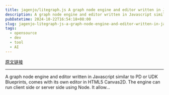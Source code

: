```yaml
---
title: jagenjo/litegraph.js A graph node engine and editor written in Javascript similar to PD or UDK Blueprints, comes with its own editor in HTML5 Canvas2D. 
description: A graph node engine and editor written in Javascript similar to PD or UDK Blueprints, comes with its own editor in HTML5 Canvas2D. The engine can run client side or server side using Node. It allow...
pubDatetime: 2024-10-22T16:54:18+08:00
slug: jagenjo-litegraph-js-a-graph-node-engine-and-editor-written-in-javascript-similar-to-pd-or-udk-blueprints-comes-with-its-own-editor-in-html5-canvas2d
tags: 
  - opensource
  - dev
  - tool
  - AI
---
```


[原文链接](https://github.com/jagenjo/litegraph.js)

---

A graph node engine and editor written in Javascript similar to PD or UDK Blueprints, comes with its own editor in HTML5 Canvas2D. The engine can run client side or server side using Node. It allow...
